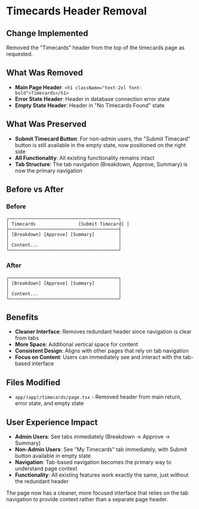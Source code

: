 # Timecards Header Removal

## Change Implemented
Removed the "Timecards" header from the top of the timecards page as requested.

## What Was Removed
- **Main Page Header**: `<h1 className="text-2xl font-bold">Timecards</h1>`
- **Error State Header**: Header in database connection error state
- **Empty State Header**: Header in "No Timecards Found" state

## What Was Preserved
- **Submit Timecard Button**: For non-admin users, the "Submit Timecard" button is still available in the empty state, now positioned on the right side
- **All Functionality**: All existing functionality remains intact
- **Tab Structure**: The tab navigation (Breakdown, Approve, Summary) is now the primary navigation

## Before vs After

### Before
```
┌─────────────────────────────────────────┐
│ Timecards                [Submit Timecard] │
├─────────────────────────────────────────┤
│ [Breakdown] [Approve] [Summary]         │
│                                         │
│ Content...                              │
└─────────────────────────────────────────┘
```

### After
```
┌─────────────────────────────────────────┐
│ [Breakdown] [Approve] [Summary]         │
│                                         │
│ Content...                              │
└─────────────────────────────────────────┘
```

## Benefits
- **Cleaner Interface**: Removes redundant header since navigation is clear from tabs
- **More Space**: Additional vertical space for content
- **Consistent Design**: Aligns with other pages that rely on tab navigation
- **Focus on Content**: Users can immediately see and interact with the tab-based interface

## Files Modified
- `app/(app)/timecards/page.tsx` - Removed header from main return, error state, and empty state

## User Experience Impact
- **Admin Users**: See tabs immediately (Breakdown → Approve → Summary)
- **Non-Admin Users**: See "My Timecards" tab immediately, with Submit button available in empty state
- **Navigation**: Tab-based navigation becomes the primary way to understand page context
- **Functionality**: All existing features work exactly the same, just without the redundant header

The page now has a cleaner, more focused interface that relies on the tab navigation to provide context rather than a separate page header.